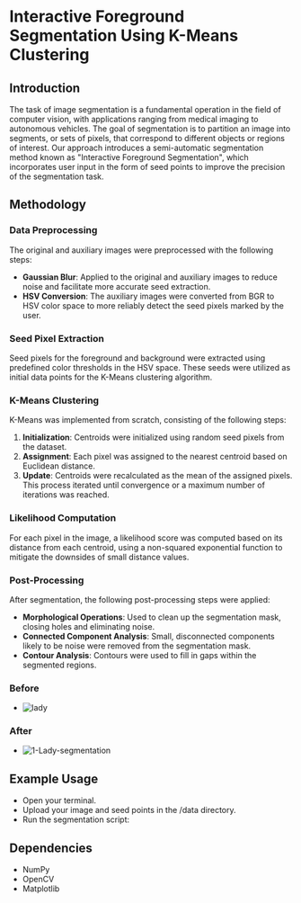 # Interactive Foreground Segmentation Using K-Means Clustering

## Introduction

The task of image segmentation is a fundamental operation in the field of computer vision, with applications ranging from medical imaging to autonomous vehicles. The goal of segmentation is to partition an image into segments, or sets of pixels, that correspond to different objects or regions of interest. Our approach introduces a semi-automatic segmentation method known as "Interactive Foreground Segmentation", which incorporates user input in the form of seed points to improve the precision of the segmentation task.

## Methodology

### Data Preprocessing

The original and auxiliary images were preprocessed with the following steps:

- **Gaussian Blur**: Applied to the original and auxiliary images to reduce noise and facilitate more accurate seed extraction.
- **HSV Conversion**: The auxiliary images were converted from BGR to HSV color space to more reliably detect the seed pixels marked by the user.

### Seed Pixel Extraction

Seed pixels for the foreground and background were extracted using predefined color thresholds in the HSV space. These seeds were utilized as initial data points for the K-Means clustering algorithm.

### K-Means Clustering

K-Means was implemented from scratch, consisting of the following steps:

1. **Initialization**: Centroids were initialized using random seed pixels from the dataset.
2. **Assignment**: Each pixel was assigned to the nearest centroid based on Euclidean distance.
3. **Update**: Centroids were recalculated as the mean of the assigned pixels. This process iterated until convergence or a maximum number of iterations was reached.

### Likelihood Computation

For each pixel in the image, a likelihood score was computed based on its distance from each centroid, using a non-squared exponential function to mitigate the downsides of small distance values.

### Post-Processing

After segmentation, the following post-processing steps were applied:

- **Morphological Operations**: Used to clean up the segmentation mask, closing holes and eliminating noise.
- **Connected Component Analysis**: Small, disconnected components likely to be noise were removed from the segmentation mask.
- **Contour Analysis**: Contours were used to fill in gaps within the segmented regions.

### Before 

- ![lady](https://github.com/MuhammadHaziq1337/Interactive-Foreground-Segmentation-Using-K-Means-Clustering/assets/148570176/e56b4f8e-78af-41a6-88cc-0d1e6c8fca40)
### After
- ![1-Lady-segmentation](https://github.com/MuhammadHaziq1337/Interactive-Foreground-Segmentation-Using-K-Means-Clustering/assets/148570176/f6bcf462-c0de-4d05-8a19-e6b785b4481c)


## Example Usage
- Open your terminal.
- Upload your image and seed points in the /data directory.
- Run the segmentation script:

## Dependencies
- NumPy
- OpenCV
- Matplotlib
